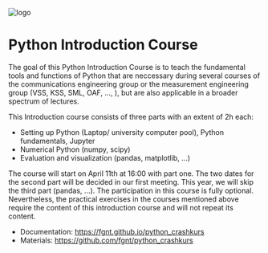 ![logo](docs/static/python_logo.svg)

# Python Introduction Course

The goal of this Python Introduction Course is to teach the fundamental tools and functions of Python that are neccessary during several courses of the communications engineering group or the measurement engineering group (VSS, KSS, SML, OAF, ..., ), but are also applicable in a broader spectrum of lectures.

This Introduction course consists of three parts with an extent of 2h each:

 - Setting up Python (Laptop/ university computer pool), Python fundamentals, Jupyter
 - Numerical Python (numpy, scipy)
 - Evaluation and visualization (pandas, matplotlib, ...)

<!-- While the course was originally designed for multiple presence sessions, this time the course is intended as an online tutorial. 
However, there will be a question round at April 15st 09:00 to solve eventual problems with the setup of the Python environment. -->
<!-- The course will take place on October 21th, 2022 and the following Friday from 14:00 to 16:00 in the pool room P7.2.02.1. -->
The course will start on April 11th at 16:00 with part one. The two dates for the second part will be decided in our first meeting.
This year, we will skip the third part (pandas, ...).
The participation in this course is fully optional.
Nevertheless, the practical exercises in the courses mentioned above require the content of this introduction course and will not repeat its content.

 - Documentation: https://fgnt.github.io/python_crashkurs
 - Materials: https://github.com/fgnt/python_crashkurs
